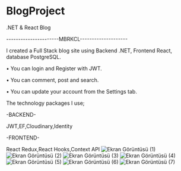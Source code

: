 # BlogProject
.NET &amp; React Blog

----------------------MBRKCL--------------------

I created a Full Stack blog site using Backend .NET, Frontend React, database PostgreSQL.

• You can login and Register with JWT.

• You can comment, post and search.

• You can update your account from the Settings tab.

The technology packages I use;

-BACKEND-

JWT,EF,Cloudinary,Identity

-FRONTEND-

React Redux,React Hooks,Context API
![Ekran Görüntüsü (1)](https://user-images.githubusercontent.com/108813428/228577151-d5bab59e-8756-41d1-843d-0afe99296285.png)
![Ekran Görüntüsü (2)](https://user-images.githubusercontent.com/108813428/228577174-2368859e-38e1-496c-83f7-082b04dcbc24.png)
![Ekran Görüntüsü (3)](https://user-images.githubusercontent.com/108813428/228577182-c0414ebf-266d-41ba-a868-a3bbf7891379.png)
![Ekran Görüntüsü (4)](https://user-images.githubusercontent.com/108813428/228577191-b0a06bde-7f12-4520-aede-67889f8bc04a.png)
![Ekran Görüntüsü (5)](https://user-images.githubusercontent.com/108813428/228577195-ffef11c9-98ff-49d6-a544-05f94a3896a7.png)
![Ekran Görüntüsü (6)](https://user-images.githubusercontent.com/108813428/228577197-16ed7cba-e51b-48ce-9771-7458d8b80103.png)
![Ekran Görüntüsü (7)](https://user-images.githubusercontent.com/108813428/228577214-6c614689-1fda-4c78-9582-4d8423ddeef1.png)
